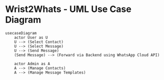 # Wrist2Whats - UML Use Case Diagram
```mermaid
usecaseDiagram
    actor User as U
    U --> (Select Contact)
    U --> (Select Message)
    U --> (Send Message)
    (Send Message) --> (Forward via Backend using WhatsApp Cloud API)

    actor Admin as A
    A --> (Manage Contacts)
    A --> (Manage Message Templates)
```
